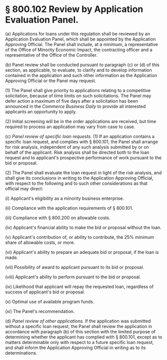 # § 800.102   Review by Application Evaluation Panel.

(a) Applications for loans under this regulation shall be reviewed by an Application Evaluation Panel, which shall be appointed by the Application Approving Official. The Panel shall include, at a minimum, a representative of the Office of Minority Economic Impact, the contracting officer and a representative of the Office of the Controller.


(b) Panel review shall be conducted pursuant to paragraph (c) or (d) of this section, as applicable, to evaluate, to clarify and to develop information contained in the application and such other information as the Application Approving Official or the Panel may request.


(1) The Panel shall give priority to applications relating to a competitive solicitation, because of time limits on such solicitations. The Panel may defer action a maximum of five days after a solicitation has been announced in the *Commerce Business Daily* to provide all interested applicants an opportunity to apply.


(2) Initial screening will be in the order applications are received, but time required to process an application may vary from case to case.


(c) *Panel review of specific loan requests.* (1) If an application contains a specific loan request, and complies with § 800.101, the Panel shall arrange for risk analysis, independent of any such analysis submitted by or on behalf of the applicant. Risk analysis shall be directed both to the loan request and to applicant's prospective performance of work pursuant to the bid or proposal.


(2) The Panel shall evaluate the loan request in light of the risk analysis, and shall give its conclusions in writing to the Application Approving Official, with respect to the following and to such other considerations as that official may direct:


(i) Applicant's eligibility as a minority business enterprise.


(ii) Compliance with the application requirements of § 800.101.


(iii) Compliance with § 800.200 on allowable costs.


(iv) Applicant's financial ability to make the bid or proposal without the loan.


(v) Applicant's contribution of, or ability to contribute, the 25% minimum share of allowable costs, or more.


(vi) Applicant's ability to prepare an adequate bid or proposal, if the loan is made.


(vii) Possibility of award to applicant pursuant to its bid or proposal.


(viii) Applicant's ability to perform pursuant to the bid or proposal.


(ix) Likelihood that applicant will repay the requested loan, regardless of success of applicant's bid or proposal.


(x) Optimal use of available program funds.


(xi) The Panel's recommendation.


(d) *Panel review of other applications.* If the application was submitted without a specific loan request, the Panel shall review the application in accordance with paragraph (b) of this section with the limited purpose of determining whether the applicant has complied with § 800.101, except as to matters determinable only with respect to a future specific loan request, and shall inform the Application Approving Official in writing as to its determinations.




